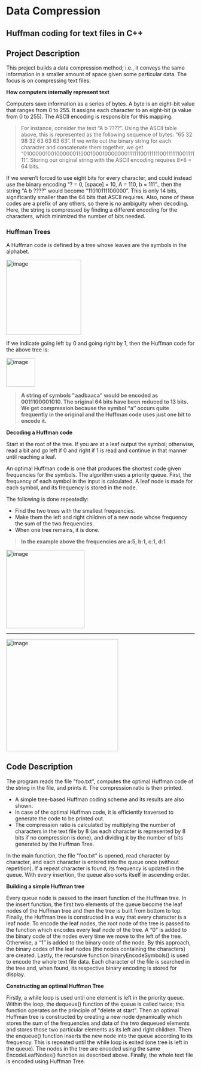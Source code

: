 # Data Compression
## Huffman coding for text files in C++

## Project Description
This project builds a data compression method; i.e., it conveys the same information in a smaller amount of space given some particular data. The focus is on compressing text files.

**How computers internally represent text**

Computers save information as a series of bytes. A byte is an eight-bit value that ranges from 0 to 255. It assigns each character to an eight-bit (a value from 0 to 255). The ASCII encoding is responsible for this mapping.
> For instance, consider the text “A b ????”. Using the ASCII table above, this is represented as the following sequence of bytes: “65 32 98 32 63 63 63 63”.
> If we write out the binary string for each character and concatenate them together, we get “0100000100100000011000100010000000111111001111110011111100111111”. Storing our original string with the ASCII encoding requires 8*8 = 64 bits.

If we weren’t forced to use eight bits for every character, and could instead use the binary encoding “? = 0, [space] = 10, A = 110, b = 111”., then the string “A b ????” would become “11010111100000”. This is only 14 bits, significantly smaller than the 64 bits that ASCII requires. Also, none of these codes are a prefix of any others, so there is no ambiguity when decoding.
Here, the string is compressed by finding a different encoding for the characters, which minimized the number of bits needed.

### Huffman Trees
A Huffman code is defined by a tree whose leaves are the symbols in the alphabet.

<img width="200" alt="image" src="https://github.com/maliha-masud/huffman-coding/assets/121713404/f446cb73-0621-451d-a3c2-314f5c9cf827">

If we indicate going left by 0 and going right by 1, then the Huffman code for the above tree is:

<img width="77" alt="image" src="https://github.com/maliha-masud/huffman-coding/assets/121713404/ae6aa108-6cbf-4d95-a788-eca093d716aa">

> **A string of symbols "aadbaaca" would be encoded as 0011100001010. The original 64 bits have been reduced to 13 bits. We get compression because the symbol “a” occurs quite frequently in the original and the Huffman code uses just one bit to encode it.**

**Decoding a Huffman code**

Start at the root of the tree. If you are at a leaf output the symbol; otherwise, read a bit and go left if 0 and right if 1 is read and continue in that manner until reaching a leaf.

An optimal Huffman code is one that produces the shortest code given frequencies for the symbols. The algorithm uses a priority queue. First, the frequency of each symbol in the input is calculated. A leaf node is made for each symbol, and its frequency is stored in the node.

The following is done repeatedly:
* Find the two trees with the smallest frequencies.
* Make them the left and right children of a new node whose frequency the sum of the two frequencies.
* When one tree remains, it is done.
>**In the example above the frequencies are a:5, b:1, c:1, d:1**

<img width="209" alt="image" src="https://github.com/maliha-masud/huffman-coding/assets/121713404/bd4a9508-9108-4403-ad43-3562255d6bb0">

---

<img width="299" alt="image" src="https://github.com/maliha-masud/huffman-coding/assets/121713404/443c9120-e3c9-427a-8e39-8e646b316237">


## Code Description
The program reads the file "foo.txt", computes the optimal Huffman code of the string in the file, and prints it. The compression ratio is then printed.
* A simple tree-based Huffman coding scheme and its results are also shown.
* In case of the optimal Huffman code, it is efficiently traversed to generate the code to be printed out.
* The compression ratio is calculated by multiplying the number of characters in the text file by 8 (as each character is represented by 8 bits if no compression is done), and dividing it by the number of bits generated by the Huffman Tree.

In the main function, the file "foo.txt" is opened, read character by character, and each character is entered into the queue once (without repetition). If a repeat character is found, its frequency is updated in the queue. With every insertion, the queue also sorts itself in ascending order.

**Building a simple Huffman tree**

Every queue node is passed to the insert function of the Huffman tree. In the insert function, the first two elements of the queue become the leaf nodes of the Huffman tree and then the tree is built from bottom to top. Finally, the Huffman tree is constructed in a way that every character is a leaf node.
To encode the leaf nodes, the root node of the tree is passed to the function which encodes every leaf node of the tree. A “0” is added to the binary code of the nodes every time we move to the left of the tree. Otherwise, a “1” is added to the binary code of the node. By this approach, the binary codes of the leaf nodes (the nodes containing the characters) are created.
Lastly, the recursive function binaryEncodeSymbols() is used to encode the whole text file data. Each character of the file is searched in the tree and, when found, its respective binary encoding is stored for display.

**Constructing an optimal Huffman Tree**

Firstly, a while loop is used until one element is left in the priority queue. Within the loop, the dequeue() function of the queue is called twice; this function operates on the principle of "delete at start". Then an optimal Huffman tree is constructed by creating a new node dynamically which stores the sum of the frequencies and data of the two dequeued elements and stores those two particular elements as its left and right children.
Then the enqueue() function inserts the new node into the queue according to its frequency. This is repeated until the while loop is exited (one tree is left in the queue).
The nodes in the tree are encoded using the same EncodeLeafNodes() function as described above. Finally, the whole text file is encoded using Huffman Tree.
